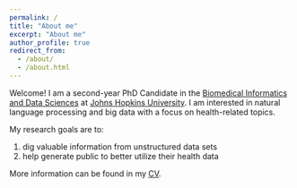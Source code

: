 ```yaml
---
permalink: /
title: "About me"
excerpt: "About me"
author_profile: true
redirect_from: 
  - /about/
  - /about.html
---
```


Welcome! I am a second-year PhD Candidate in the
[Biomedical Informatics and Data Sciences](http://dhsi.med.jhmi.edu/) 
at [Johns Hopkins University](https://www.jhu.edu/). I am interested in natural 
language processing and big data with a focus on health-related topics. 

My research goals are to:
1. dig valuable information from unstructured data sets
2. help generate public to better utilize their health data 

More information can be found in my [CV](https://tinghe14.github.io/cv). 

